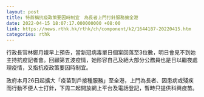 ```yaml
---
layout: post
title: 特首稱抗疫政策要因時制宜　為長者上門打針服務擴全港
date: 2022-04-15 18:07:17.000000000 +08:00
link: https://news.rthk.hk/rthk/ch/component/k2/1644187-20220415.htm
categories: rthk
---
```


行政長官林鄭月娥早上預告，當新冠病毒單日個案回落至3位數，明日會見不到她主持抗疫記者會。回顧第五波疫情，她形容自己及絕大部分公務員也是日以繼夜處理疫情，又指抗疫政策要因時制宜。

政府本月26日起擴大「疫苗到戶接種服務」至全港，上門為長者、因患病或殘疾而行動不便人士打針，下周二起開放網上平台及電話登記，暫時只提供科興疫苗。
